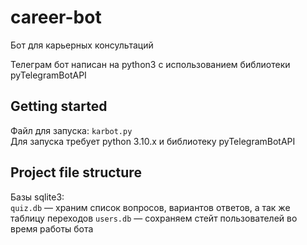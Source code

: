 # career-bot
Бот для карьерных консультаций

Телеграм бот написан на python3 с использованием библиотеки pyTelegramBotAPI

## Getting started
Файл для запуска: `karbot.py`  
Для запуска требует python 3.10.x и библиотеку pyTelegramBotAPI

## Project file structure
Базы sqlite3:    
`quiz.db` — храним список вопросов, вариантов ответов, а так же таблицу переходов 
`users.db` — сохраняем стейт пользователей во время работы бота